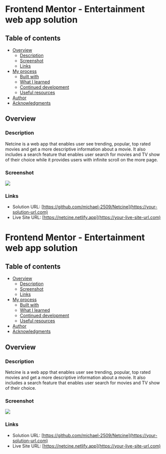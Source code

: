 
# Frontend Mentor - Entertainment web app solution

## Table of contents

- [Overview](#overview)
  - [Description](#the-challenge)
  - [Screenshot](#screenshot)
  - [Links](#links)
- [My process](#my-process)
  - [Built with](#built-with)
  - [What I learned](#what-i-learned)
  - [Continued development](#continued-development)
  - [Useful resources](#useful-resources)
- [Author](#author)
- [Acknowledgments](#acknowledgments)

## Overview

### Description

Netcine is a web app that enables user see trending, popular, top rated movies and get a more descriptive information about a movie.
It also includes a search feature that enables user search for movies and TV show of their choice while it provides users with infinite scroll
on the more page.

### Screenshot

![](./screenshot.jpg)

### Links

- Solution URL: [https://github.com/michael-2509/Netcine](https://your-solution-url.com)
- Live Site URL: [https://netcine.netlify.app](https://your-live-site-url.com)

# Frontend Mentor - Entertainment web app solution

## Table of contents

- [Overview](#overview)
  - [Description](#the-challenge)
  - [Screenshot](#screenshot)
  - [Links](#links)
- [My process](#my-process)
  - [Built with](#built-with)
  - [What I learned](#what-i-learned)
  - [Continued development](#continued-development)
  - [Useful resources](#useful-resources)
- [Author](#author)
- [Acknowledgments](#acknowledgments)

## Overview

### Description

Netcine is a web app that enables user see trending, popular, top rated movies and get a more descriptive information about a movie.
It also includes a search feature that enables user search for movies and TV show of their choice.

### Screenshot

![](./screenshot.jpg)

### Links

- Solution URL: [https://github.com/michael-2509/Netcine](https://your-solution-url.com)
- Live Site URL: [https://netcine.netlify.app](https://your-live-site-url.com)

